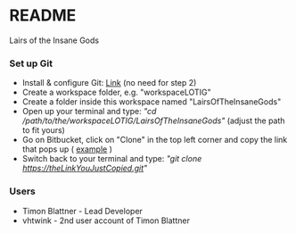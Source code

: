 # README #

Lairs of the Insane Gods

### Set up Git ###

* Install & configure Git: [Link](https://confluence.atlassian.com/display/BITBUCKET/Set+up+Git) (no need for step 2)
* Create a workspace folder, e.g. "workspaceLOTIG"
* Create a folder inside this workspace named "LairsOfTheInsaneGods"
* Open up your terminal and type: *"cd /path/to/the/workspaceLOTIG/LairsOfTheInsaneGods"* (adjust the path to fit yours)
* Go on Bitbucket, click on "Clone" in the top left corner and copy the link that pops up ( [example](http://i.imgur.com/BkonRVW.png) )
* Switch back to your terminal and type: *"git clone https://theLinkYouJustCopied.git"*



### Users ###

* Timon Blattner - Lead Developer
* vhtwink - 2nd user account of Timon Blattner